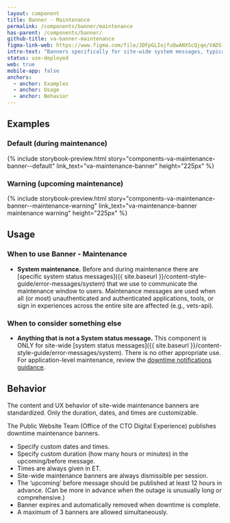 ```yaml
---
layout: component
title: Banner - Maintenance
permalink: /components/banner/maintenance
has-parent: /components/banner/
github-title: va-banner-maintenance
figma-link-web: https://www.figma.com/file/JDFpGLIojfuQwANXScQjqe/VADS-Component-Example-Library?type=design&node-id=1173%3A4614&mode=design&t=vNilCSI60pQBiKkM-1
intro-text: "Banners specifically for site-wide system messages, typically system maintenance, which are fixed to the top of the viewport."
status: use-deployed
web: true
mobile-app: false
anchors:
  - anchor: Examples
  - anchor: Usage
  - anchor: Behavior
---
```


## Examples

### Default (during maintenance)

{% include storybook-preview.html story="components-va-maintenance-banner--default" link_text="va-maintenance-banner" height="225px" %}

### Warning (upcoming maintenance)

{% include storybook-preview.html story="components-va-maintenance-banner--maintenance-warning" link_text="va-maintenance-banner maintenance warning" height="225px" %}

## Usage

### When to use Banner - Maintenance

* **System maintenance.** Before and during maintenance there are [specific system status messages]({{ site.baseurl }}/content-style-guide/error-messages/system) that we use to communicate the maintenance window to users. Maintenance messages are used when all (or most) unauthenticated and authenticated applications, tools, or sign in experiences across the entire site are affected (e.g., vets-api).

### When to consider something else

* **Anything that is not a System status message.** This component is ONLY for site-wide [system status messages]({{ site.baseurl }}/content-style-guide/error-messages/system). There is no other appropriate use. For application-level maintenance, review the [downtime notifications guidance](https://depo-platform-documentation.scrollhelp.site/developer-docs/downtime-notifications).

## Behavior

The content and UX behavior of site-wide maintenance banners are standardized. Only the duration, dates, and times are customizable.

The Public Website Team (Office of the CTO Digital Experience) publishes downtime maintenance banners.

* Specify custom dates and times.
* Specify custom duration (how many hours or minutes) in the upcoming/before message.
* Times are always given in ET.
* Site-wide maintenance banners are always dismissible per session.
* The ‘upcoming’ before message should be published at least 12 hours in advance. (Can be more in advance when the outage is unusually long or comprehensive.)
* Banner expires and automatically removed when downtime is complete.
* A maximum of 3 banners are allowed simultaneously.